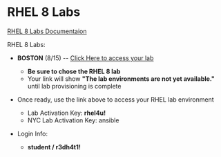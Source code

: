 # RHEL 8 Labs

[RHEL 8 Labs Documentaion](https://github.com/xtophd/RHEL8-Workshop/blob/master/documentation/RHEL8-Workshop.adoc)

RHEL 8 Labs:

- **BOSTON** (8/15) -- [Click Here to access your lab](http://bit.ly/RHPTD2019)

    * **Be sure to chose the RHEL 8 lab**
    * Your link will show **"The lab environments are not yet available."** until lab provisioning is complete

 - Once ready, use the link above to access your RHEL lab environment
    * Lab Activation Key: **rhel4u!**
    * NYC Lab Activation Key: ansible
   
 - Login Info:
    * **student / r3dh4t1!**
    
